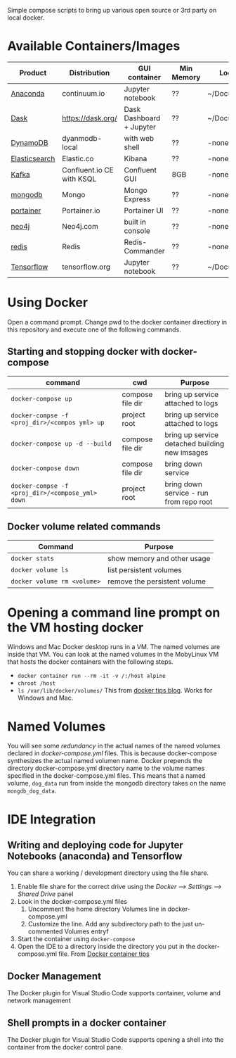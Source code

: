 Simple compose scripts to bring up various open source or 3rd party on local docker.

# Available Containers/Images
| Product                                  | Distribution             | GUI container     | Min Memory | Local Mounts |
|------------------------------------------|--------------------------|-------------------|------------|--------------|
| [Anaconda](anaconda/README.md)           | continuum.io             | Jupyter notebook  | ??   | ~/Documents/GitHub |
| [Dask](dask/README.md)                   | https://dask.org/        | Dask Dashboard + Jupyter | ??   | ~/Documents/GitHub |
| [DynamoDB](dynamodb/README.md)           | dyanmodb-local           | with web shell    | ??   | -none- |
| [Elasticsearch](elasticsearch/README.md) | Elastic.co               | Kibana            | ??   | -none- |
| [Kafka](kafka-confluent/README.md)       | Confluent.io CE with KSQL| Confluent GUI     | 8GB  | -none- |
| [mongodb](mongodb/README.md)             | Mongo                    | Mongo Express     | ??   | -none- |
| [portainer](portainer/README.md)         | Portainer.io             | Portainer UI      | ??   | -none- |
| [neo4j](neo4j/README.md)                 | Neo4j.com                | built in console  | ??   | -none- |
| [redis](https://redis.io/)               | Redis                    | Redis-Commander   | ??   | -none- |
| [Tensorflow](tensforflow/README.md)      | tensorflow.org           | Jupyter notebook  | ??   | ~/Documents/GitHub |

# Using Docker
Open a command prompt.  Change pwd to the docker container directiory in this repository and execute one of the following commands.

## Starting and stopping docker with docker-compose
| command                                         | cwd              | Purpose                                      |
|-------------------------------------------------|------------------|----------------------------------------------|
| `docker-compose up`                             | compose file dir |bring up service attached to logs             |
| `docker-compse -f <proj_dir>/<compos yml> up`   | project root     |bring up service attached to logs             |
| `docker-compose up -d --build`                  | compose file dir |bring up service detached building new imsages |
| `docker-compose down`                           | compose file dir |bring down service                            | 
| `docker-compse -f <proj_dir>/<compose_yml> down`| project root     |bring down service - run from repo root       | 

## Docker volume related commands
| Command                   | Purpose                      |
|---------------------------|------------------------------|
| `docker stats`              | show memory and other usage  |
| `docker volume ls`          | list persistent volumes      |
| `docker volume rm <volume>` | remove the persistent volume |

# Opening a command line prompt on the VM hosting docker
Windows and Mac Docker desktop runs in a VM.  The named volumes are inside that VM. You can look at the named volumes in the MobyLinux VM that hosts the docker containers with the following steps. 
* `docker container run --rm -it -v /:/host alpine`
* `chroot /host`
* `ls /var/lib/docker/volumes/`
This from [docker tips blog](https://nickjanetakis.com/blog/docker-tip-70-gain-access-to-the-mobylinux-vm-on-windows-or-macos). Works for Windows and Mac.

# Named Volumes
You will see some _redundancy_ in the actual names of the named volumes declared in _docker-compose.yml_ files. This is because docker-compose synthesizes the actual named volumen name. Docker prepends the directory docker-compose.yml directory name to the volume names specified in the docker-compose.yml files.  This means that a named volume, `dog_data` run from inside the mongodb directory takes on the name `mongdb_dog_data`.  

# IDE Integration
## Writing and deploying code for Jupyter Notebooks (anaconda) and Tensorflow
You can share a working / development directory using the file share.
1. Enable file share for the correct drive using the _Docker --> Settings --> Shared Drive_ panel
1. Look in the docker-compose.yml files
    1. Uncomment the home directory Volumes line in docker-compose.yml
    1. Customize the line. Add any subdirectory path to the just un-commented Volumes entryf
1. Start the container using `docker-compose`
1. Open the IDE to a directory inside the directory you put in the docker-compose.yml file.
From [Docker container tips](https://code.visualstudio.com/docs/remote/troubleshooting#_container-tips)

## Docker Management
The Docker plugin for Visual Studio Code supports container, volume and network management

## Shell prompts in a docker container
The Docker plugin for Visual Studio Code supports opening a shell into the container from the docker control pane.
